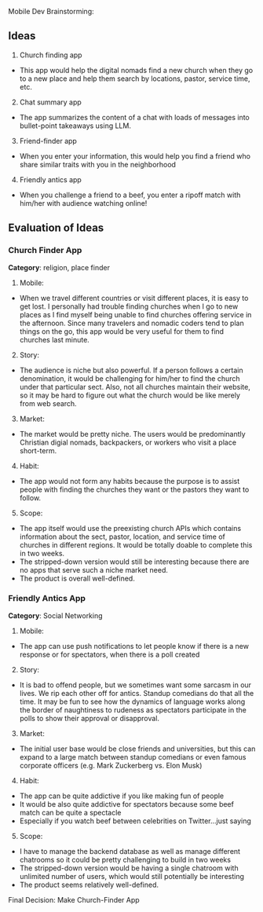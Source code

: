 Mobile Dev Brainstorming:

## Ideas
1. Church finding app
- This app would help the digital nomads find a new church when they go to a new place and help them search by locations, pastor, service time, etc.
2. Chat summary app
- The app summarizes the content of a chat with loads of messages into bullet-point takeaways using LLM.
3. Friend-finder app
- When you enter your information, this would help you find a friend who share similar traits with you in the neighborhood
4. Friendly antics app
- When you challenge a friend to a beef, you enter a ripoff match with him/her with audience watching online!

## Evaluation of Ideas
### Church Finder App
**Category**: religion, place finder
1. Mobile: 
- When we travel different countries or visit different places, it is easy to get lost. I personally had trouble finding churches when I go to new places as I find myself being unable to find churches offering service in the afternoon. Since many travelers and nomadic coders tend to plan things on the go, this app would be very useful for them to find churches last minute.
2. Story:
- The audience is niche but also powerful. If a person follows a certain denomination, it would be challenging for him/her to find the church under that particular sect. Also, not all churches maintain their website, so it may be hard to figure out what the church would be like merely from web search. 
3. Market:
- The market would be pretty niche. The users would be predominantly Christian digial nomads, backpackers, or workers who visit a place short-term.
4. Habit:
- The app would not form any habits because the purpose is to assist people with finding the churches they want or the pastors they want to follow.
5. Scope:
- The app itself would use the preexisting church APIs which contains information about the sect, pastor, location, and service time of churches in different regions. It would be totally doable to complete this in two weeks.
- The stripped-down version would still be interesting because there are no apps that serve such a niche market need.
- The product is overall well-defined.


### Friendly Antics App
**Category**: Social Networking
1. Mobile: 
- The app can use push notifications to let people know if there is a new response or for spectators, when there is a poll created
2. Story:
- It is bad to offend people, but we sometimes want some sarcasm in our lives. We rip each other off for antics. Standup comedians do that all the time. It may be fun to see how the dynamics of language works along the border of naughtiness to rudeness as spectators participate in the polls to show their approval or disapproval.
3. Market:
- The initial user base would be close friends and universities, but this can expand to a large match between standup comedians or even famous corporate officers (e.g. Mark Zuckerberg vs. Elon Musk)
4. Habit:  
- The app can be quite addictive if you like making fun of people
- It would be also quite addictive for spectators because some beef match can be quite a spectacle
- Especially if you watch beef between celebrities on Twitter...just saying
5. Scope:
- I have to manage the backend database as well as manage different chatrooms so it could be pretty challenging to build in two weeks
- The stripped-down version would be having a single chatroom with unlimited number of users, which would still potentially be interesting
- The product seems relatively well-defined.


Final Decision:
Make Church-Finder App

